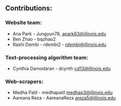 ## Contributions:

### Website team: 
* Ana Park - Jungyun78, apark63@illinois.edu
* Ben Zhao - bqzhao2 
* Rashi Dembi - rdembi2 - rdembi@illinois.edu

### Text-processing algorithm team: 
* Cynthia Damodaran - dcynth cd13@illinois.edu

### Web-scrapers: 
* Medha Patil - medhapatil medhap3@illinois.edu
* Aareana Reza - AareanaReza areza5@illinois.edu
